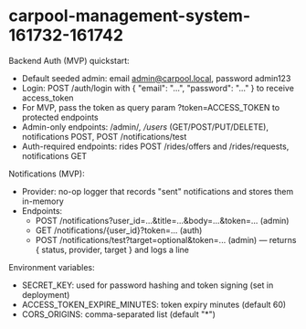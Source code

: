 # carpool-management-system-161732-161742

Backend Auth (MVP) quickstart:
- Default seeded admin: email admin@carpool.local, password admin123
- Login: POST /auth/login with { "email": "...", "password": "..." } to receive access_token
- For MVP, pass the token as query param ?token=ACCESS_TOKEN to protected endpoints
- Admin-only endpoints: /admin/*, /users* (GET/POST/PUT/DELETE), notifications POST, POST /notifications/test
- Auth-required endpoints: rides POST /rides/offers and /rides/requests, notifications GET

Notifications (MVP):
- Provider: no-op logger that records "sent" notifications and stores them in-memory
- Endpoints:
  - POST /notifications?user_id=...&title=...&body=...&token=... (admin)
  - GET /notifications/{user_id}?token=... (auth)
  - POST /notifications/test?target=optional&token=... (admin) — returns { status, provider, target } and logs a line

Environment variables:
- SECRET_KEY: used for password hashing and token signing (set in deployment)
- ACCESS_TOKEN_EXPIRE_MINUTES: token expiry minutes (default 60)
- CORS_ORIGINS: comma-separated list (default "*")